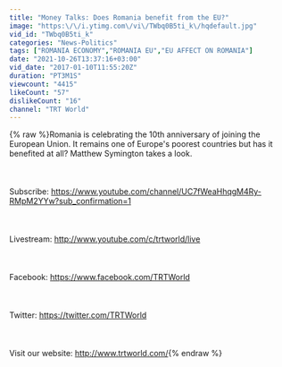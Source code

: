 ```yaml
---
title: "Money Talks: Does Romania benefit from the EU?"
image: "https:\/\/i.ytimg.com\/vi\/TWbq0B5ti_k\/hqdefault.jpg"
vid_id: "TWbq0B5ti_k"
categories: "News-Politics"
tags: ["ROMANIA ECONOMY","ROMANIA EU","EU AFFECT ON ROMANIA"]
date: "2021-10-26T13:37:16+03:00"
vid_date: "2017-01-10T11:55:20Z"
duration: "PT3M1S"
viewcount: "4415"
likeCount: "57"
dislikeCount: "16"
channel: "TRT World"
---
```

{% raw %}Romania is celebrating the 10th  anniversary of joining the European Union. It remains one of Europe's poorest countries but has it benefited at all? Matthew Symington takes a look. <br /><br />                              <br /><br />Subscribe: <a rel="nofollow" target="blank" href="https://www.youtube.com/channel/UC7fWeaHhqgM4Ry-RMpM2YYw?sub_confirmation=1">https://www.youtube.com/channel/UC7fWeaHhqgM4Ry-RMpM2YYw?sub_confirmation=1</a><br /><br /><br /><br />Livestream: <a rel="nofollow" target="blank" href="http://www.youtube.com/c/trtworld/live">http://www.youtube.com/c/trtworld/live</a><br /><br /><br /><br />Facebook: <a rel="nofollow" target="blank" href="https://www.facebook.com/TRTWorld">https://www.facebook.com/TRTWorld</a><br /><br /><br /><br />Twitter: <a rel="nofollow" target="blank" href="https://twitter.com/TRTWorld">https://twitter.com/TRTWorld</a><br /><br /><br /><br />Visit our website: <a rel="nofollow" target="blank" href="http://www.trtworld.com/">http://www.trtworld.com/</a>{% endraw %}
